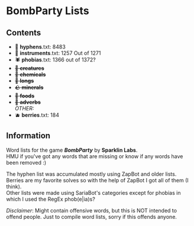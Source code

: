 # BombParty Lists
## Contents
* :link: **hyphens**.txt: 8483
* :guitar: **instruments**.txt: 1257 Out of 1271
* :spider: **phobias**.txt: 1366 out of 1372?
* ~~:butterfly: **creatures**~~
* ~~:test_tube: **chemicals**~~
* ~~:straight_ruler: **longs**~~
* ~~:rock: **minerals**~~
* ~~:hamburger: **foods**~~
* ~~:stars: **adverbs**~~
<br>*OTHER:*
* :blueberries: **berries**.txt: 184

## Information
Word lists for the game ***BombParty*** by **Sparklin Labs**.<br>
HMU if you've got any words that are missing or know if any words have been removed :)

The hyphen list was accumulated mostly using ZapBot and older lists.<br>
Berries are my favorite solves so with the help of ZapBot I got all of them (I think).<br>
Other lists were made using SariaBot's categories except for phobias in which I used the RegEx phob(e|ia)s?

*Disclaimer*:
Might contain offensive words, but this is NOT intended to offend people. Just to compile word lists, sorry if this offends anyone.
